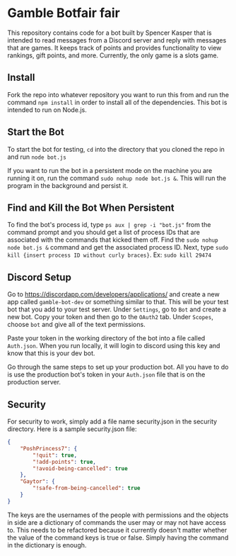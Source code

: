 # Gamble Botfair fair
This repository contains code for a bot built by Spencer Kasper that is intended to read messages from a Discord server and reply with messages that are games.  It keeps track of points and provides functionality to view rankings, gift points, and more.  Currently, the only game is a slots game.

## Install
Fork the repo into whatever repository you want to run this from and run the command ``npm install`` in order to install all of the dependencies.  This bot is intended to run on Node.js.  

## Start the Bot
To start the bot for testing, ``cd`` into the directory that you cloned the repo in and run ``node bot.js``

If you want to run the bot in a persistent mode on the machine you are running it on, run the command ``sudo nohup node bot.js &``.  This will run the program in the background and persist it.

## Find and Kill the Bot When Persistent
To find the bot's process id, type ``ps aux | grep -i "bot.js"`` from the command prompt and you should get a list of process IDs that are associated with the commands that kicked them off.  Find the ``sudo nohup node bot.js &`` command and get the associated process ID.  Next, type ``sudo kill {insert process ID without curly braces}``. Ex: ``sudo kill 29474``

## Discord Setup
Go to https://discordapp.com/developers/applications/ and create a new app called ``gamble-bot-dev`` or something similar to that.  This will be your test bot that you add to your test server.  Under ``Settings``, go to ``Bot`` and create a new bot.  Copy your token and then go to the ``OAuth2`` tab.  Under ``Scopes``, choose ``bot`` and give all of the text permissions.

Paste your token in the working directory of the bot into a file called ``Auth.json``.  When you run locally, it will login to discord using this key and know that this is your dev bot.

Go through the same steps to set up your production bot.  All you have to do is use the production bot's token in your ``Auth.json`` file that is on the production server.

## Security
For security to work, simply add a file name security.json in the security directory. Here is a sample security.json file:

```json
{
    "PoshPrincess7": {
        "!quit": true,
        "!add-points": true,
        "!avoid-being-cancelled": true
    },
    "Gaytor": {
        "!safe-from-being-cancelled": true
    }
}
```

The keys are the usernames of the people with permissions and the objects in side are a dictionary of commands the user may or may not have access to.  This needs to be refactored because it currently doesn't matter whether the value of the command keys is true or false.  Simply having the command in the dictionary is enough.